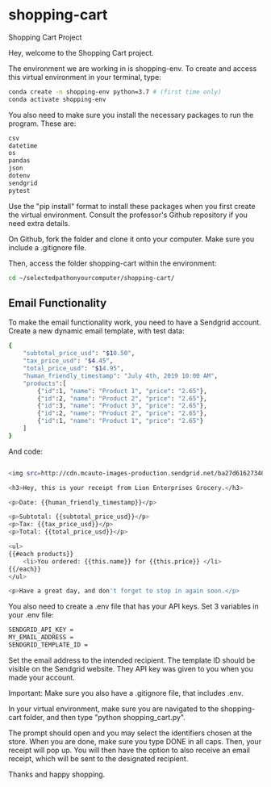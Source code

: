 # shopping-cart
Shopping Cart Project

Hey, welcome to the Shopping Cart project.

The environment we are working in is shopping-env. To create and access this virtual environment in your terminal, type:

```sh
conda create -n shopping-env python=3.7 # (first time only)
conda activate shopping-env
```

You also need to make sure you install the necessary packages to run the program. These are:

```sh
csv
datetime
os
pandas
json
dotenv
sendgrid
pytest
```

Use the "pip install" format to install these packages when you first create the virtual environment. Consult the professor's Github repository if you need extra details. 

On Github, fork the folder and clone it onto your computer. Make sure you include a .gitignore file. 

Then, access the folder shopping-cart within the environment:

```sh
cd ~/selectedpathonyourcomputer/shopping-cart/
```

## Email Functionality 

To make the email functionality work, you need to have a Sendgrid account. Create a new dynamic email template, with test data:

```sh
{
    "subtotal_price_usd": "$10.50",
    "tax_price_usd": "$4.45",
    "total_price_usd": "$14.95",
    "human_friendly_timestamp": "July 4th, 2019 10:00 AM",
    "products":[
        {"id":1, "name": "Product 1", "price": "2.65"},
        {"id":2, "name": "Product 2", "price": "2.65"},
        {"id":3, "name": "Product 3", "price": "2.65"},
        {"id":2, "name": "Product 2", "price": "2.65"},
        {"id":1, "name": "Product 1", "price": "2.65"}
    ]
}
```

And code:

```sh

<img src=http://cdn.mcauto-images-production.sendgrid.net/ba27d61627340a59/1273c923-d32f-4ad3-9f52-7c6f51d5aa41/260x244.png>

<h3>Hey, this is your receipt from Lion Enterprises Grocery.</h3>

<p>Date: {{human_friendly_timestamp}}</p>

<p>Subtotal: {{subtotal_price_usd}}</p>
<p>Tax: {{tax_price_usd}}</p>
<p>Total: {{total_price_usd}}</p>

<ul>
{{#each products}}
	<li>You ordered: {{this.name}} for {{this.price}} </li>
{{/each}}
</ul>

<p>Have a great day, and don't forget to stop in again soon.</p>
```
You also need to create a .env file that has your API keys. Set 3 variables in your .env file:

```sh
SENDGRID_API_KEY =
MY_EMAIL_ADDRESS =
SENDGRID_TEMPLATE_ID =
```

Set the email address to the intended recipient. The template ID should be visible on the Sendgrid website. They API key was given to you when you made your account. 

Important: Make sure you also have a .gitignore file, that includes .env.

In your virtual environment, make sure you are navigated to the shopping-cart folder, and then type "python shopping_cart.py". 


The prompt should open and you may select the identifiers chosen at the store. When you are done, make sure you type DONE in all caps. Then, your receipt will pop up. You will then have the option to also receive an email receipt, which will be sent to the designated recipient. 

Thanks and happy shopping. 
